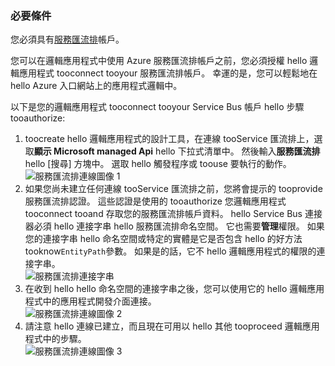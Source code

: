 ### <a name="prerequisites"></a>必要條件
您必須具有[服務匯流排](https://azure.microsoft.com/services/service-bus/)帳戶。  

您可以在邏輯應用程式中使用 Azure 服務匯流排帳戶之前，您必須授權 hello 邏輯應用程式 tooconnect tooyour 服務匯流排帳戶。 幸運的是，您可以輕鬆地在 hello Azure 入口網站上的應用程式邏輯中。  

以下是您的邏輯應用程式 tooconnect tooyour Service Bus 帳戶 hello 步驟 tooauthorize:  

1. toocreate hello 邏輯應用程式的設計工具，在連線 tooService 匯流排上，選取**顯示 Microsoft managed Api** hello 下拉式清單中。 然後輸入**服務匯流排**hello [搜尋] 方塊中。 選取 hello 觸發程序或 toouse 要執行的動作。  
    ![服務匯流排連線圖像 1](./media/connectors-create-api-servicebus/servicebus-1.png)  
2. 如果您尚未建立任何連線 tooService 匯流排之前，您將會提示的 tooprovide 服務匯流排認證。 這些認證是使用的 tooauthorize 您邏輯應用程式 tooconnect tooand 存取您的服務匯流排帳戶資料。 hello Service Bus 連接器必須 hello 連接字串 hello 服務匯流排命名空間。 它也需要**管理**權限。 如果您的連接字串 hello 命名空間或特定的實體是它是否包含 hello 的好方法 tooknow`EntityPath`參數。 如果是的話，它不 hello 邏輯應用程式的權限的連接字串。  
    ![服務匯流排連接字串](./media/connectors-create-api-servicebus/connectionstring.png)
3. 在收到 hello hello 命名空間的連接字串之後，您可以使用它的 hello 邏輯應用程式中的應用程式開發介面連接。  
    ![服務匯流排連線圖像 2](./media/connectors-create-api-servicebus/servicebus-2.png)  
4. 請注意 hello 連線已建立，而且現在可用以 hello 其他 tooproceed 邏輯應用程式中的步驟。  
    ![服務匯流排連線圖像 3](./media/connectors-create-api-servicebus/servicebus-3.png)   

